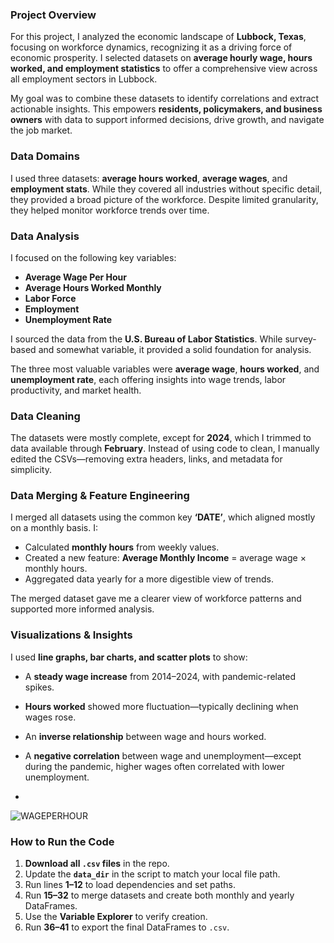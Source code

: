 ### Project Overview

For this project, I analyzed the economic landscape of **Lubbock, Texas**, focusing on workforce dynamics, recognizing it as a driving force of economic prosperity. I selected datasets on **average hourly wage, hours worked, and employment statistics** to offer a comprehensive view across all employment sectors in Lubbock.

My goal was to combine these datasets to identify correlations and extract actionable insights. This empowers **residents, policymakers, and business owners** with data to support informed decisions, drive growth, and navigate the job market.



### Data Domains

I used three datasets: **average hours worked**, **average wages**, and **employment stats**. While they covered all industries without specific detail, they provided a broad picture of the workforce. Despite limited granularity, they helped monitor workforce trends over time.



### Data Analysis

I focused on the following key variables:
- **Average Wage Per Hour**
- **Average Hours Worked Monthly**
- **Labor Force**
- **Employment**
- **Unemployment Rate**

I sourced the data from the **U.S. Bureau of Labor Statistics**. While survey-based and somewhat variable, it provided a solid foundation for analysis.

The three most valuable variables were **average wage**, **hours worked**, and **unemployment rate**, each offering insights into wage trends, labor productivity, and market health.



### Data Cleaning

The datasets were mostly complete, except for **2024**, which I trimmed to data available through **February**. Instead of using code to clean, I manually edited the CSVs—removing extra headers, links, and metadata for simplicity.



### Data Merging & Feature Engineering

I merged all datasets using the common key **‘DATE’**, which aligned mostly on a monthly basis. I:
- Calculated **monthly hours** from weekly values.
- Created a new feature: **Average Monthly Income** = average wage × monthly hours.
- Aggregated data yearly for a more digestible view of trends.

The merged dataset gave me a clearer view of workforce patterns and supported more informed analysis.



### Visualizations & Insights

I used **line graphs, bar charts, and scatter plots** to show:
- A **steady wage increase** from 2014–2024, with pandemic-related spikes.
- **Hours worked** showed more fluctuation—typically declining when wages rose.
- An **inverse relationship** between wage and hours worked.
- A **negative correlation** between wage and unemployment—except during the pandemic, higher wages often correlated with lower unemployment.

- 
![WAGEPERHOUR](https://github.com/user-attachments/assets/f026da7d-7904-47ec-97dc-3d76e631537b)



### How to Run the Code

1. **Download all `.csv` files** in the repo.
2. Update the **`data_dir`** in the script to match your local file path.
3. Run lines **1–12** to load dependencies and set paths.
4. Run **15–32** to merge datasets and create both monthly and yearly DataFrames.
5. Use the **Variable Explorer** to verify creation.
6. Run **36–41** to export the final DataFrames to `.csv`.
